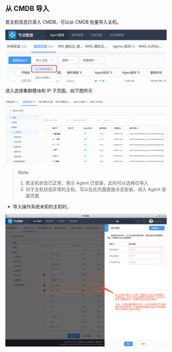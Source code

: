 ## 从 CMDB 导入

若主机信息已录入 CMDB，可以从 CMDB 批量导入主机。

![401111](../assets/agent0/image-20190915212401111.png)



进入选择集群模块和 IP 子页面，如下图所示

![506248](../assets/agent0/image-20190915212506248.png)

> Note:
>
> 1. 若主机状态已正常，表示 Agent 已安装，此时可以选择仅导入
> 2. 对于主机状态异常的主机，可以在此页面直接点击安装，进入 Agent 安装页面



- 导入操作系统未知的主机时。

![818805](../assets/agent0/image-20190915214818805.png)